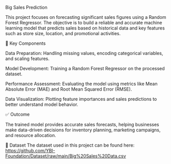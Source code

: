 Big Sales Prediction

This project focuses on forecasting significant sales figures using a Random Forest Regressor. The objective is to build a reliable and accurate machine learning model that predicts sales based on historical data and key features such as store size, location, and promotional activities.

📌 Key Components

Data Preparation: Handling missing values, encoding categorical variables, and scaling features.

Model Development: Training a Random Forest Regressor on the processed dataset.

Performance Assessment: Evaluating the model using metrics like Mean Absolute Error (MAE) and Root Mean Squared Error (RMSE).

Data Visualization: Plotting feature importances and sales predictions to better understand model behavior.

✅ Outcome

The trained model provides accurate sales forecasts, helping businesses make data-driven decisions for inventory planning, marketing campaigns, and resource allocation.

📂 Dataset
The dataset used in this project can be found here: https://github.com/YBI-Foundation/Dataset/raw/main/Big%20Sales%20Data.csv

